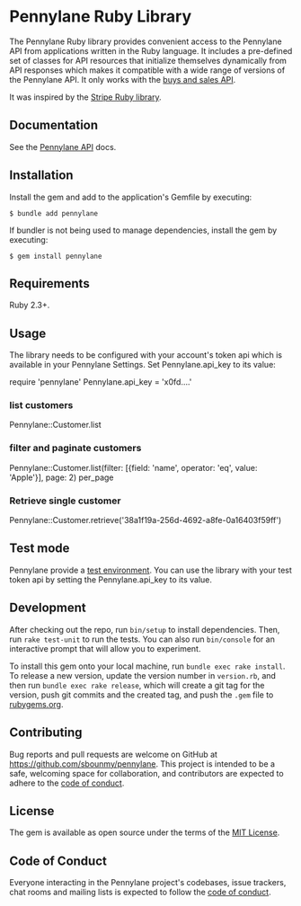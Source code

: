 # Pennylane Ruby Library

The Pennylane Ruby library provides convenient access to the Pennylane API from applications written in the Ruby language. It includes a pre-defined set of classes for API resources that initialize themselves dynamically from API responses which makes it compatible with a wide range of versions of the Pennylane API.
It only works with the [buys and sales API](https://pennylane.readme.io/reference/versioning).

It was inspired by the [Stripe Ruby library](https://github.com/stripe/stripe-ruby).


## Documentation
See the [Pennylane API](https://pennylane.readme.io/reference/versioning) docs.

## Installation

Install the gem and add to the application's Gemfile by executing:

    $ bundle add pennylane

If bundler is not being used to manage dependencies, install the gem by executing:

    $ gem install pennylane

## Requirements
Ruby 2.3+.

## Usage

The library needs to be configured with your account's token api which is available in your Pennylane Settings. Set Pennylane.api_key to its value:

require 'pennylane'
Pennylane.api_key = 'x0fd....'

### list customers
Pennylane::Customer.list

### filter and paginate customers
Pennylane::Customer.list(filter: [{field: 'name', operator: 'eq', value: 'Apple'}], page: 2) per_page

### Retrieve single customer
Pennylane::Customer.retrieve('38a1f19a-256d-4692-a8fe-0a16403f59ff')


## Test mode
Pennylane provide a [test environment](https://help.pennylane.com/fr/articles/18773-creer-un-environnement-de-test). You can use the library with your test token api by setting the Pennylane.api_key to its value.


## Development

After checking out the repo, run `bin/setup` to install dependencies. Then, run `rake test-unit` to run the tests. You can also run `bin/console` for an interactive prompt that will allow you to experiment.

To install this gem onto your local machine, run `bundle exec rake install`. To release a new version, update the version number in `version.rb`, and then run `bundle exec rake release`, which will create a git tag for the version, push git commits and the created tag, and push the `.gem` file to [rubygems.org](https://rubygems.org).

## Contributing

Bug reports and pull requests are welcome on GitHub at https://github.com/sbounmy/pennylane. This project is intended to be a safe, welcoming space for collaboration, and contributors are expected to adhere to the [code of conduct](https://github.com/[USERNAME]/pennylane/blob/main/CODE_OF_CONDUCT.md).

## License

The gem is available as open source under the terms of the [MIT License](https://opensource.org/licenses/MIT).

## Code of Conduct

Everyone interacting in the Pennylane project's codebases, issue trackers, chat rooms and mailing lists is expected to follow the [code of conduct](https://github.com/[USERNAME]/pennylane/blob/main/CODE_OF_CONDUCT.md).